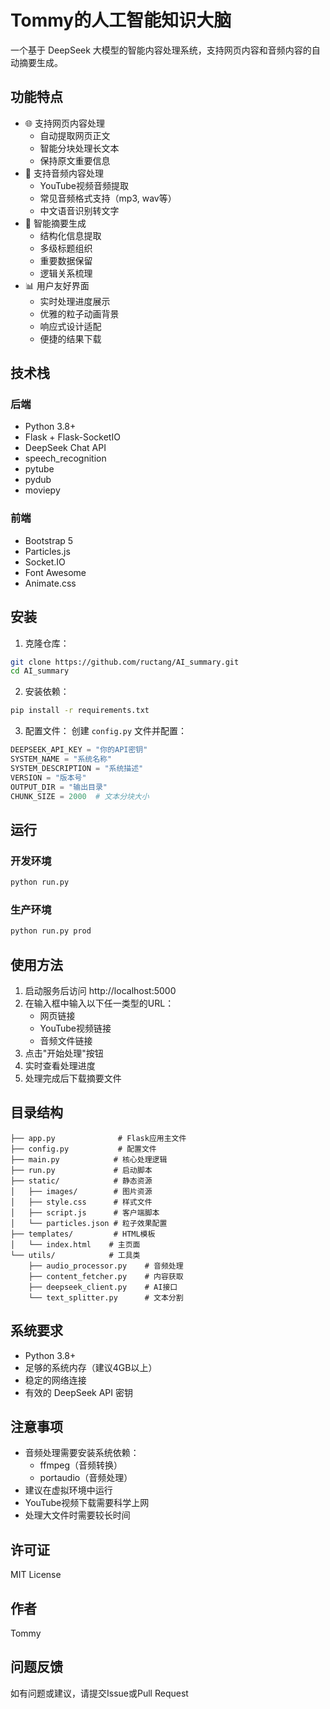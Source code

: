 # Tommy的人工智能知识大脑

一个基于 DeepSeek 大模型的智能内容处理系统，支持网页内容和音频内容的自动摘要生成。

## 功能特点

- 🌐 支持网页内容处理
  - 自动提取网页正文
  - 智能分块处理长文本
  - 保持原文重要信息
- 🎵 支持音频内容处理
  - YouTube视频音频提取
  - 常见音频格式支持（mp3, wav等）
  - 中文语音识别转文字
- 🤖 智能摘要生成
  - 结构化信息提取
  - 多级标题组织
  - 重要数据保留
  - 逻辑关系梳理
- 📊 用户友好界面
  - 实时处理进度展示
  - 优雅的粒子动画背景
  - 响应式设计适配
  - 便捷的结果下载

## 技术栈

### 后端
- Python 3.8+
- Flask + Flask-SocketIO
- DeepSeek Chat API
- speech_recognition
- pytube
- pydub
- moviepy

### 前端
- Bootstrap 5
- Particles.js
- Socket.IO
- Font Awesome
- Animate.css

## 安装

1. 克隆仓库：
```bash
git clone https://github.com/ructang/AI_summary.git
cd AI_summary
```

2. 安装依赖：
```bash
pip install -r requirements.txt
```

3. 配置文件：
创建 `config.py` 文件并配置：
```python
DEEPSEEK_API_KEY = "你的API密钥"
SYSTEM_NAME = "系统名称"
SYSTEM_DESCRIPTION = "系统描述"
VERSION = "版本号"
OUTPUT_DIR = "输出目录"
CHUNK_SIZE = 2000  # 文本分块大小
```

## 运行

### 开发环境
```bash
python run.py
```

### 生产环境
```bash
python run.py prod
```

## 使用方法

1. 启动服务后访问 http://localhost:5000
2. 在输入框中输入以下任一类型的URL：
   - 网页链接
   - YouTube视频链接
   - 音频文件链接
3. 点击"开始处理"按钮
4. 实时查看处理进度
5. 处理完成后下载摘要文件

## 目录结构

```
├── app.py              # Flask应用主文件
├── config.py           # 配置文件
├── main.py            # 核心处理逻辑
├── run.py             # 启动脚本
├── static/            # 静态资源
│   ├── images/        # 图片资源
│   ├── style.css      # 样式文件
│   ├── script.js      # 客户端脚本
│   └── particles.json # 粒子效果配置
├── templates/         # HTML模板
│   └── index.html    # 主页面
└── utils/            # 工具类
    ├── audio_processor.py    # 音频处理
    ├── content_fetcher.py    # 内容获取
    ├── deepseek_client.py    # AI接口
    └── text_splitter.py      # 文本分割
```

## 系统要求

- Python 3.8+
- 足够的系统内存（建议4GB以上）
- 稳定的网络连接
- 有效的 DeepSeek API 密钥

## 注意事项

- 音频处理需要安装系统依赖：
  - ffmpeg（音频转换）
  - portaudio（音频处理）
- 建议在虚拟环境中运行
- YouTube视频下载需要科学上网
- 处理大文件时需要较长时间

## 许可证

MIT License

## 作者

Tommy

## 问题反馈

如有问题或建议，请提交Issue或Pull Request